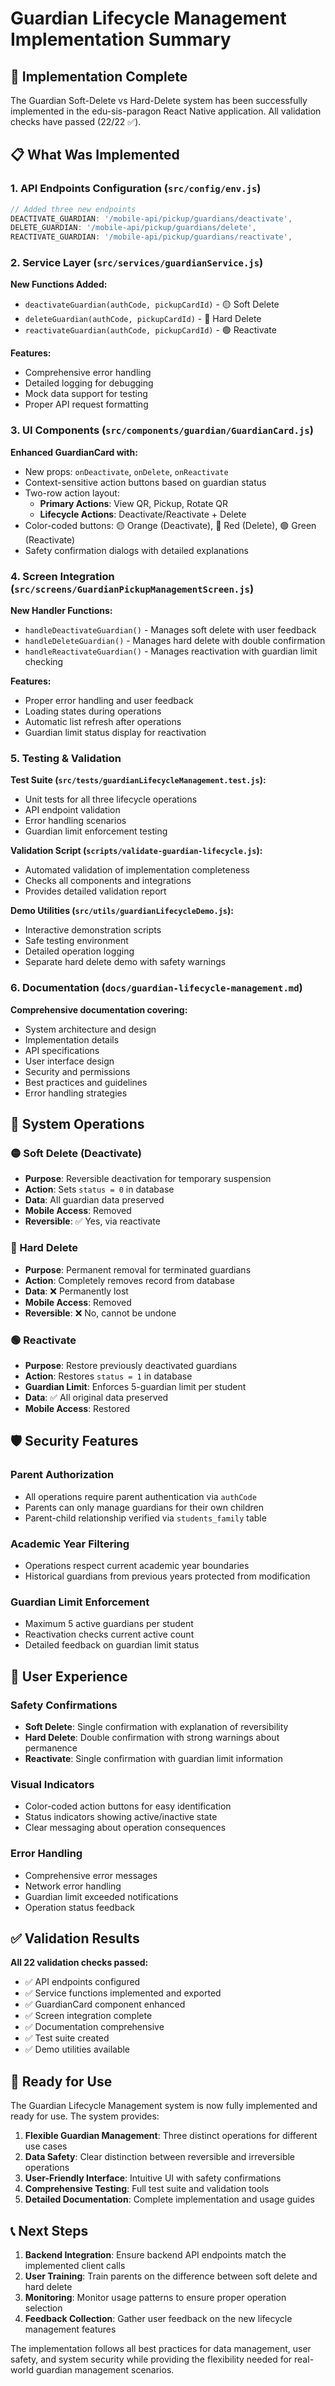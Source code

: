 # Guardian Lifecycle Management Implementation Summary

## 🎯 Implementation Complete

The Guardian Soft-Delete vs Hard-Delete system has been successfully implemented in the edu-sis-paragon React Native application. All validation checks have passed (22/22 ✅).

## 📋 What Was Implemented

### 1. API Endpoints Configuration (`src/config/env.js`)
```javascript
// Added three new endpoints
DEACTIVATE_GUARDIAN: '/mobile-api/pickup/guardians/deactivate',
DELETE_GUARDIAN: '/mobile-api/pickup/guardians/delete', 
REACTIVATE_GUARDIAN: '/mobile-api/pickup/guardians/reactivate',
```

### 2. Service Layer (`src/services/guardianService.js`)
**New Functions Added:**
- `deactivateGuardian(authCode, pickupCardId)` - 🟡 Soft Delete
- `deleteGuardian(authCode, pickupCardId)` - 🔴 Hard Delete  
- `reactivateGuardian(authCode, pickupCardId)` - 🟢 Reactivate

**Features:**
- Comprehensive error handling
- Detailed logging for debugging
- Mock data support for testing
- Proper API request formatting

### 3. UI Components (`src/components/guardian/GuardianCard.js`)
**Enhanced GuardianCard with:**
- New props: `onDeactivate`, `onDelete`, `onReactivate`
- Context-sensitive action buttons based on guardian status
- Two-row action layout:
  - **Primary Actions**: View QR, Pickup, Rotate QR
  - **Lifecycle Actions**: Deactivate/Reactivate + Delete
- Color-coded buttons: 🟡 Orange (Deactivate), 🔴 Red (Delete), 🟢 Green (Reactivate)
- Safety confirmation dialogs with detailed explanations

### 4. Screen Integration (`src/screens/GuardianPickupManagementScreen.js`)
**New Handler Functions:**
- `handleDeactivateGuardian()` - Manages soft delete with user feedback
- `handleDeleteGuardian()` - Manages hard delete with double confirmation
- `handleReactivateGuardian()` - Manages reactivation with guardian limit checking

**Features:**
- Proper error handling and user feedback
- Loading states during operations
- Automatic list refresh after operations
- Guardian limit status display for reactivation

### 5. Testing & Validation
**Test Suite (`src/tests/guardianLifecycleManagement.test.js`):**
- Unit tests for all three lifecycle operations
- API endpoint validation
- Error handling scenarios
- Guardian limit enforcement testing

**Validation Script (`scripts/validate-guardian-lifecycle.js`):**
- Automated validation of implementation completeness
- Checks all components and integrations
- Provides detailed validation report

**Demo Utilities (`src/utils/guardianLifecycleDemo.js`):**
- Interactive demonstration scripts
- Safe testing environment
- Detailed operation logging
- Separate hard delete demo with safety warnings

### 6. Documentation (`docs/guardian-lifecycle-management.md`)
**Comprehensive documentation covering:**
- System architecture and design
- Implementation details
- API specifications
- User interface design
- Security and permissions
- Best practices and guidelines
- Error handling strategies

## 🔧 System Operations

### 🟡 Soft Delete (Deactivate)
- **Purpose**: Reversible deactivation for temporary suspension
- **Action**: Sets `status = 0` in database
- **Data**: All guardian data preserved
- **Mobile Access**: Removed
- **Reversible**: ✅ Yes, via reactivate

### 🔴 Hard Delete
- **Purpose**: Permanent removal for terminated guardians
- **Action**: Completely removes record from database
- **Data**: ❌ Permanently lost
- **Mobile Access**: Removed
- **Reversible**: ❌ No, cannot be undone

### 🟢 Reactivate
- **Purpose**: Restore previously deactivated guardians
- **Action**: Restores `status = 1` in database
- **Guardian Limit**: Enforces 5-guardian limit per student
- **Data**: ✅ All original data preserved
- **Mobile Access**: Restored

## 🛡️ Security Features

### Parent Authorization
- All operations require parent authentication via `authCode`
- Parents can only manage guardians for their own children
- Parent-child relationship verified via `students_family` table

### Academic Year Filtering
- Operations respect current academic year boundaries
- Historical guardians from previous years protected from modification

### Guardian Limit Enforcement
- Maximum 5 active guardians per student
- Reactivation checks current active count
- Detailed feedback on guardian limit status

## 📱 User Experience

### Safety Confirmations
- **Soft Delete**: Single confirmation with explanation of reversibility
- **Hard Delete**: Double confirmation with strong warnings about permanence
- **Reactivate**: Single confirmation with guardian limit information

### Visual Indicators
- Color-coded action buttons for easy identification
- Status indicators showing active/inactive state
- Clear messaging about operation consequences

### Error Handling
- Comprehensive error messages
- Network error handling
- Guardian limit exceeded notifications
- Operation status feedback

## ✅ Validation Results

**All 22 validation checks passed:**
- ✅ API endpoints configured
- ✅ Service functions implemented and exported
- ✅ GuardianCard component enhanced
- ✅ Screen integration complete
- ✅ Documentation comprehensive
- ✅ Test suite created
- ✅ Demo utilities available

## 🚀 Ready for Use

The Guardian Lifecycle Management system is now fully implemented and ready for use. The system provides:

1. **Flexible Guardian Management**: Three distinct operations for different use cases
2. **Data Safety**: Clear distinction between reversible and irreversible operations
3. **User-Friendly Interface**: Intuitive UI with safety confirmations
4. **Comprehensive Testing**: Full test suite and validation tools
5. **Detailed Documentation**: Complete implementation and usage guides

## 📞 Next Steps

1. **Backend Integration**: Ensure backend API endpoints match the implemented client calls
2. **User Training**: Train parents on the difference between soft delete and hard delete
3. **Monitoring**: Monitor usage patterns to ensure proper operation selection
4. **Feedback Collection**: Gather user feedback on the new lifecycle management features

The implementation follows all best practices for data management, user safety, and system security while providing the flexibility needed for real-world guardian management scenarios.
